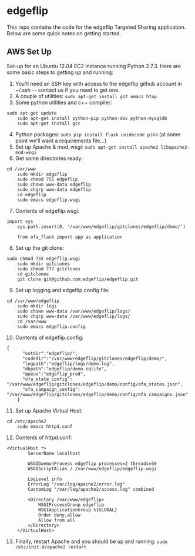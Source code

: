 edgeflip
========

This repo contains the code for the edgeflip Targeted Sharing application. Below are some quick notes on getting started.

AWS Set Up
----------

Set-up for an Ubuntu 12.04 EC2 instance running Python 2.7.3. Here are some basic steps to getting up and running:

1. You'll need an SSH key with access to the edgeflip github account in ~/.ssh -- contact us if you need to get one.
2. A couple of utilities: `sudo apt-get install git emacs htop`
3. Some python utilities and c++ compiler:
<pre><code>sudo apt-get update
	sudo apt-get install python-pip python-dev python-mysqldb
	sudo apt-get install gcc</code></pre>
4. Python packages: `sudo pip install flask unidecode pika` (at some point we'll want a requirements file...)
5. Set up Apache & mod_wsgi: `sudo apt-get install apache2 libapache2-mod-wsgi`
6. Get some directories ready:
<pre><code>cd /var/www
	sudo mkdir edgeflip
	sudo chmod 755 edgeflip
	sudo chown www-data edgeflip
	sudo chgrp www-data edgeflip
	cd edgeflip
	sudo emacs edgeflip.wsgi</code></pre>
7. Contents of edgeflip.wsgi:
<pre><code>import sys
	sys.path.insert(0, '/var/www/edgeflip/gitclones/edgeflip/demo/')

	from ofa_flask import app as application</code></pre>
8. Set up the git clone:
<pre><code>sudo chmod 755 edgeflip.wsgi
	sudo mkdir gitclones
	sudo chmod 777 gitclones
	cd gitclones
	git clone git@github.com:edgeflip/edgeflip.git</code></pre>
9. Set up logging and edgeflip.config file:
<pre><code>cd /var/www/edgeflip
	sudo mkdir logs
	sudo chown www-data /var/www/edgeflip/logs/
	sudo chgrp www-data /var/www/edgeflip/logs/
	cd /var/www
	sudo emacs edgeflip.config</code></pre>
10. Contents of edgeflip.config:
<pre><code>{
	  "outdir":"edgeflip/",
	  "codedir":"/var/www/edgeflip/gitclones/edgeflip/demo/",
	  "logpath":"edgeflip/logs/demo.log",
	  "dbpath":"edgeflip/demo.sqlite",
	  "queue":"edgeflip_prod",
	  "ofa_state_config": "/var/www/edgeflip/gitclones/edgeflip/demo/config/ofa_states.json",
	  "ofa_campaign_config": "/var/www/edgeflip/gitclones/edgeflip/demo/config/ofa_campaigns.json"
	}</code></pre>
11. Set up Apache Virtual Host:
<pre><code>cd /etc/apache2
	sudo emacs httpd.conf</code></pre>
12. Contents of httpd.conf:
<pre><code>&lt;VirtualHost *&gt;
	    ServerName localhost

	    WSGIDaemonProcess edgeflip processes=2 threads=50
	    WSGIScriptAlias / /var/www/edgeflip/edgeflip.wsgi

	    LogLevel info
	    ErrorLog "/var/log/apache2/error.log"
	    CustomLog "/var/log/apache2/access.log" combined

	    &lt;Directory /var/www/edgeflip&gt;
	        WSGIProcessGroup edgeflip
	        WSGIApplicationGroup %{GLOBAL}
	        Order deny,allow
	        Allow from all
	    &lt;/Directory&gt;
	&lt;/VirtualHost&gt;</code></pre>
13. Finally, restart Apache and you should be up and running: `sudo /etc/init.d/apache2 restart`
